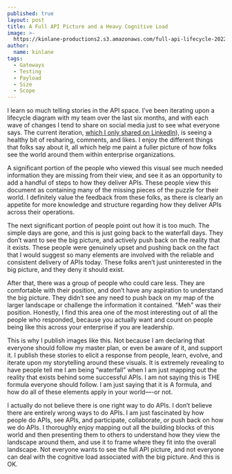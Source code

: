 ```yaml
---
published: true
layout: post
title: A Full API Picture and a Heavy Cognitive Load
image: >-
  https://kinlane-productions2.s3.amazonaws.com/full-api-lifecycle-2022-12-08.jpeg
author:
  name: kinlane
tags:
  - Gateways
  - Testing
  - Payload
  - Size
  - Scope
---
```

I learn so much telling stories in the API space. I’ve been iterating upon a lifecycle diagram with my team over the last six months, and with each wave of changes I tend to share on social media just to see what everyone says. The current iteration, [which I only shared on LinkedIn](https://www.linkedin.com/feed/update/urn:li:activity:7005550232709070848/)), is seeing a healthy bit of resharing, comments, and likes. I enjoy the different things that folks say about it, all which help me paint a fuller picture of how folks see the world around them within enterprise organizations.
 
A significant portion of the people who viewed this visual see much needed information they are missing from their view, and see it as an opportunity to add a handful of steps to how they deliver APIs. These people view this document as containing many of the missing pieces of the puzzle for their world. I definitely value the feedback from these folks, as there is clearly an appetite for more knowledge and structure regarding how they deliver APIs across their operations.
 
The next significant portion of people point out how it is too much. The simple days are gone, and this is just going back to the waterfall days. They don’t want to see the big picture, and actively push back on the reality that it exists. These people were genuinely upset and pushing back on the fact that I would suggest so many elements are involved with the reliable and consistent delivery of APIs today. These folks aren’t just uninterested in the big picture, and they deny it should exist.
 
After that, there was a group of people who could care less. They are comfortable with their position, and don’t have any aspiration to understand the big picture. They didn’t see any need to push back on my map of the larger landscape or challenge the information it contained. "Meh" was their position. Honestly, I find this area one of the most interesting out of all the people who responded, because you actually want and count on people being like this across your enterprise if you are leadership.
 
This is why I publish images like this. Not because I am declaring that everyone should follow my master plan, or even be aware of it, and support it. I publish these stories to elicit a response from people, learn, evolve, and iterate upon my storytelling around these visuals. It is extremely revealing to have people tell me I am being “waterfall” when I am just mapping out the reality that exists behind some successful APIs. I am not saying this is THE formula everyone should follow. I am just saying that it is A formula, and how do all of these elements apply in your world—-or not.
 
I actually do not believe there is one right way to do APIs. I don’t believe there are entirely wrong ways to do APIs. I am just fascinated by how people do APIs, see APIs, and participate, collaborate, or push back on how we do APIs. I thoroughly enjoy mapping out all the building blocks of this world and then presenting them to others to understand how they view the landscape around them, and use it to frame where they fit into the overall landscape. Not everyone wants to see the full API picture, and not everyone can deal with the cognitive load associated with the big picture. And this is OK.